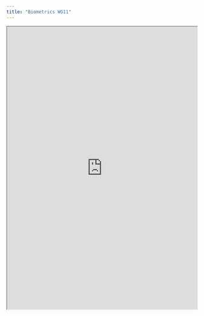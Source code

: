 ```yaml
---
title: "Biometrics WG11"
---
```



<iframe height="750" width="100%" src="https://ewelton.github.io/ktest/wiki.html#Biometrics%20WG11"></iframe>

